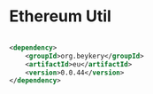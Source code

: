 # Ethereum Util

```xml

<dependency>
    <groupId>org.beykery</groupId>
    <artifactId>eu</artifactId>
    <version>0.0.44</version>
</dependency>
```
